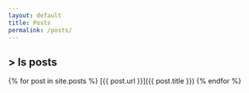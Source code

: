 ```yaml
---
layout: default
title: Posts
permalink: /posts/
---
```

## > ls posts

  {% for post in site.posts %}
      [{{ post.url }}]({{ post.title }})
  {% endfor %}

